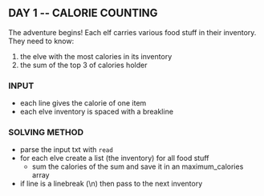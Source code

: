 ## DAY 1 -- CALORIE COUNTING

The adventure begins! 
Each elf carries various food stuff in their inventory.
They need to know:
1. the elve with the most calories in its inventory
2. the sum of the top 3 of calories holder

### INPUT

- each line gives the calorie of one item 
- each elve inventory is spaced with a breakline

### SOLVING METHOD

- parse the input txt with `read` 
- for each elve create a list (the inventory) for all food stuff 
    - sum the calories of the sum and save it in an maximum_calories array
- if line is a linebreak (\n) then pass to the next inventory

